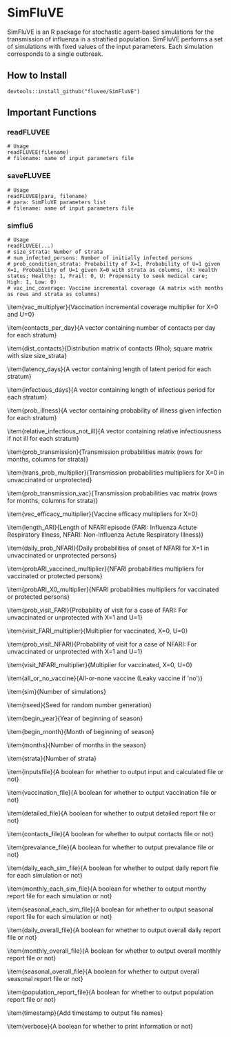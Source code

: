 # SimFluVE
SimFluVE is an R package for stochastic agent-based simulations for the transmission of influenza in a stratified population. 
SimFluVE performs a set of simulations with fixed values of the input parameters.  Each simulation corresponds to a single outbreak. 

## How to Install
```
devtools::install_github("fluvee/SimFluVE")
```

## Important Functions
### readFLUVEE
```
# Usage
readFLUVEE(filename)
# filename: name of input parameters file
```

### saveFLUVEE
```
# Usage
readFLUVEE(para, filename)
# para: SimFluVE parameters list
# filename: name of input parameters file
```

### simflu6
```
# Usage
readFLUVEE(...)
# size_strata: Number of strata
# num_infected_persons: Number of initially infected persons
# prob_condition_strata: Probability of X=1, Probability of U=1 given X=1, Probability of U=1 given X=0 with strata as columns, (X: Health status; Healthy: 1, Frail: 0, U: Propensity to seek medical care; High: 1, Low: 0)
# vac_inc_coverage: Vaccine incremental coverage (A matrix with months as rows and strata as columns)
```


\item{vac_multiplyer}{Vaccination incremental coverage multiplier for X=0 and U=0}

\item{contacts_per_day}{A vector containing number of contacts per day for each stratum}

\item{dist_contacts}{Distribution matrix of contacts (Rho); square matrix with size size_strata}

\item{latency_days}{A vector containing length of latent period for each stratum}

\item{infectious_days}{A vector containing length of infectious period for each stratum}

\item{prob_illness}{A vector containing probability of illness given infection for each stratum}

\item{relative_infectious_not_ill}{A vector containing relative infectiousness if not ill for each stratum}

\item{prob_transmission}{Transmission probabilities matrix (rows for months, columns for strata)}

\item{trans_prob_multiplier}{Transmission probabilities multipliers for X=0 in unvaccinated or unprotected}

\item{prob_transmission_vac}{Transmission probabilities vac matrix (rows for months, columns for strata)}

\item{vec_efficacy_multiplier}{Vaccine efficacy multipliers for X=0}

\item{length_ARI}{Length of NFARI episode (FARI: Influenza Actute Respiratory Illness, NFARI: Non-Influenza Actute Respiratory Illness)}

\item{daily_prob_NFARI}{Daily probabilities of onset of NFARI for X=1 in unvaccinated or unprotected persons}

\item{probARI_vaccined_multiplier}{NFARI probabilities multipliers for vaccinated or protected persons}

\item{probARI_X0_multiplier}{NFARI probabilities multipliers for vaccinated or protected persons}

\item{prob_visit_FARI}{Probability of visit for a case of FARI: For unvaccinated or unprotected with X=1 and U=1}

\item{visit_FARI_multiplier}{Multiplier for vaccinated, X=0, U=0}

\item{prob_visit_NFARI}{Probability of visit for a case of NFARI: For unvaccinated or unprotected with X=1 and U=1}

\item{visit_NFARI_multiplier}{Multiplier for vaccinated, X=0, U=0}

\item{all_or_no_vaccine}{All-or-none vaccine (Leaky vaccine if 'no')}

\item{sim}{Number of simulations}

\item{rseed}{Seed for random number generation}

\item{begin_year}{Year of beginning of season}

\item{begin_month}{Month of beginning of season}

\item{months}{Number of months in the season}

\item{strata}{Number of strata}

\item{inputsfile}{A boolean for whether to output input and calculated file or not}

\item{vaccination_file}{A boolean for whether to output vaccination file or not}

\item{detailed_file}{A boolean for whether to output detailed report file or not}

\item{contacts_file}{A boolean for whether to output contacts file or not}

\item{prevalance_file}{A boolean for whether to output prevalance file or not}

\item{daily_each_sim_file}{A boolean for whether to output daily report file for each simulation or not}

\item{monthly_each_sim_file}{A boolean for whether to output monthy report file for each simulation or not}

\item{seasonal_each_sim_file}{A boolean for whether to output seasonal report file for each simulation or not}

\item{daily_overall_file}{A boolean for whether to output overall daily report file or not}

\item{monthly_overall_file}{A boolean for whether to output overall monthly report file or not}

\item{seasonal_overall_file}{A boolean for whether to output overall seasonal report file or not}

\item{population_report_file}{A boolean for whether to output population report file or not}

\item{timestamp}{Add timestamp to output file names}

\item{verbose}{A boolean for whether to print information or not}

